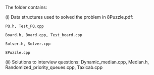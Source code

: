 The folder contains:

(i) Data structures used to solved the problem in 8Puzzle.pdf:
  
    PQ.h, Test_PQ.cpp

    Board.h, Board.cpp, Test_board.cpp
    
    Solver.h, Solver.cpp

    8Puzzle.cpp
    
(ii) Solutions to interview questions: Dynamic_median.cpp, Median.h, Randomized_priority_queues.cpp, Taxicab.cpp 
